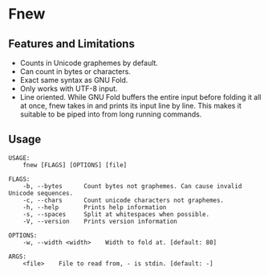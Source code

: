 # Fnew

## Features and Limitations

- Counts in Unicode graphemes by default.
- Can count in bytes or characters.
- Exact same syntax as GNU Fold.
- Only works with UTF-8 input.
- Line oriented. While GNU Fold buffers the entire input before folding it all at once, fnew takes
  in and prints its input line by line. This makes it suitable to be piped into from long running
  commands.

## Usage

```
USAGE:
    fnew [FLAGS] [OPTIONS] [file]

FLAGS:
    -b, --bytes      Count bytes not graphemes. Can cause invalid Unicode sequences.
    -c, --chars      Count unicode characters not graphemes.
    -h, --help       Prints help information
    -s, --spaces     Split at whitespaces when possible.
    -V, --version    Prints version information

OPTIONS:
    -w, --width <width>    Width to fold at. [default: 80]

ARGS:
    <file>    File to read from, - is stdin. [default: -]
```

